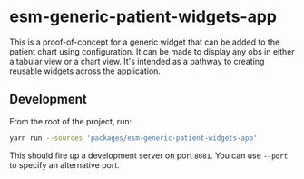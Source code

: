 # esm-generic-patient-widgets-app

This is a proof-of-concept for a generic widget that can be added to the patient chart using configuration. It can be made to display any obs in either a tabular view or a chart view. It's intended as a pathway to creating reusable widgets across the application. 

## Development

From the root of the project, run:

```bash
yarn run --sources 'packages/esm-generic-patient-widgets-app'
```

This should fire up a development server on port `8081`. You can use `--port` to specify an alternative port.